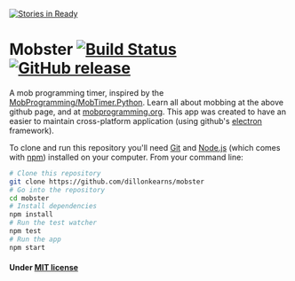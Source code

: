 [![Stories in Ready](https://badge.waffle.io/dillonkearns/mobster.png?label=ready&title=Ready)](https://waffle.io/dillonkearns/mobster)
# Mobster [![Build Status](https://travis-ci.org/dillonkearns/mobster.svg?branch=master)](https://travis-ci.org/dillonkearns/mobster) [![GitHub release](https://img.shields.io/github/release/dillonkearns/mobster.svg)](https://github.com/dillonkearns/mobster/releases/latest)
A mob programming timer, inspired by the [MobProgramming/MobTimer.Python](https://github.com/MobProgramming/MobTimer.Python).
Learn all about mobbing at the above github page, and at [mobprogramming.org](http://mobprogramming.org/).
This app was created to have an easier to maintain cross-platform application (using github's [electron](electron.atom.io) framework).


To clone and run this repository you'll need [Git](https://git-scm.com) and [Node.js](https://nodejs.org/en/download/) (which comes with [npm](http://npmjs.com)) installed on your computer. From your command line:

```bash
# Clone this repository
git clone https://github.com/dillonkearns/mobster
# Go into the repository
cd mobster
# Install dependencies
npm install
# Run the test watcher
npm test
# Run the app
npm start
```

#### Under [MIT license](LICENSE.md)
